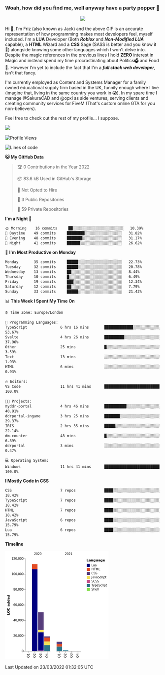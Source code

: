 ### Woah, how did you find me, well anyway have a party popper 🎉

<p align="center">
  <img  src="https://66.media.tumblr.com/d2766024a15e8c140bf20f314664eed2/d1615166bf58615c-d8/s400x600/aabc473a64edc43599d5345fd1e9e792d66ecc48.gifv">
</p>

Hi :wave:, I'm Friz (also known as Jack) and the above GIF is an accurate representation of how programming makes most developers feel, myself included. I'm a **LUA** Developer (Both ***Roblox*** and ***Non-Modified LUA*** capable), a **HTML** Wizard and a **CSS** Sage (SASS is better and you know it :pray:) alongside knowing some other languages which I won't delve into. Despite the magic references in the previous lines I hold **ZERO** interest in Magic and instead spend my time procrastinating about Politics🗳️ and Food🍔. However I'm yet to include the fact that I'm a ***full stack web developer***, isn't that fancy.

I'm currently employed as Content and Systems Manager for a family owned educational supply firm based in the UK, funnily enough where I live (imagine that, living in the same country you work in 😱). In my spare time I manage @SakuraCAD and @opxl as side ventures, serving clients and creating community services for FiveM (That's custom online GTA for you non-believers).

Feel free to check out the rest of my profile... I suppose.

<a href="https://github.com/anuraghazra/github-readme-stats">
  <img  src="https://github-readme-stats.vercel.app/api?username=JackOPXL&count_private=true&show_icons=true&theme=tokyonight" />
</a>



<!--START_SECTION:waka-->
![Profile Views](http://img.shields.io/badge/Profile%20Views-0-blue)

![Lines of code](https://img.shields.io/badge/From%20Hello%20World%20I%27ve%20Written-197%20Thousand%20lines%20of%20code-blue)

**🐱 My GitHub Data** 

> 🏆 0 Contributions in the Year 2022
 > 
> 📦 83.6 kB Used in GitHub's Storage 
 > 
> 🚫 Not Opted to Hire
 > 
> 📜 3 Public Repositories 
 > 
> 🔑 59 Private Repositories  
 > 
**I'm a Night 🦉** 

```text
🌞 Morning    16 commits     ██░░░░░░░░░░░░░░░░░░░░░░░   10.39% 
🌆 Daytime    49 commits     ████████░░░░░░░░░░░░░░░░░   31.82% 
🌃 Evening    48 commits     ███████░░░░░░░░░░░░░░░░░░   31.17% 
🌙 Night      41 commits     ██████░░░░░░░░░░░░░░░░░░░   26.62%

```
📅 **I'm Most Productive on Monday** 

```text
Monday       35 commits     █████░░░░░░░░░░░░░░░░░░░░   22.73% 
Tuesday      32 commits     █████░░░░░░░░░░░░░░░░░░░░   20.78% 
Wednesday    13 commits     ██░░░░░░░░░░░░░░░░░░░░░░░   8.44% 
Thursday     10 commits     █░░░░░░░░░░░░░░░░░░░░░░░░   6.49% 
Friday       19 commits     ███░░░░░░░░░░░░░░░░░░░░░░   12.34% 
Saturday     12 commits     ██░░░░░░░░░░░░░░░░░░░░░░░   7.79% 
Sunday       33 commits     █████░░░░░░░░░░░░░░░░░░░░   21.43%

```


📊 **This Week I Spent My Time On** 

```text
⌚︎ Time Zone: Europe/London

💬 Programming Languages: 
TypeScript               6 hrs 16 mins       █████████████░░░░░░░░░░░░   53.67% 
Svelte                   4 hrs 26 mins       █████████░░░░░░░░░░░░░░░░   37.96% 
Other                    25 mins             █░░░░░░░░░░░░░░░░░░░░░░░░   3.59% 
Text                     13 mins             ░░░░░░░░░░░░░░░░░░░░░░░░░   1.93% 
HTML                     6 mins              ░░░░░░░░░░░░░░░░░░░░░░░░░   0.93%

🔥 Editors: 
VS Code                  11 hrs 41 mins      █████████████████████████   100.0%

🐱‍💻 Projects: 
myddr-portal             4 hrs 46 mins       ██████████░░░░░░░░░░░░░░░   40.91% 
ddrportal-ingame         3 hrs 25 mins       ███████░░░░░░░░░░░░░░░░░░   29.37% 
IRIS                     2 hrs 35 mins       █████░░░░░░░░░░░░░░░░░░░░   22.14% 
dm-counter               48 mins             █░░░░░░░░░░░░░░░░░░░░░░░░   6.89% 
ddrportal                3 mins              ░░░░░░░░░░░░░░░░░░░░░░░░░   0.47%

💻 Operating System: 
Windows                  11 hrs 41 mins      █████████████████████████   100.0%

```

**I Mostly Code in CSS** 

```text
CSS                      7 repos             ████░░░░░░░░░░░░░░░░░░░░░   18.42% 
TypeScript               7 repos             ████░░░░░░░░░░░░░░░░░░░░░   18.42% 
HTML                     7 repos             ████░░░░░░░░░░░░░░░░░░░░░   18.42% 
JavaScript               6 repos             ████░░░░░░░░░░░░░░░░░░░░░   15.79% 
Lua                      6 repos             ████░░░░░░░░░░░░░░░░░░░░░   15.79%

```


**Timeline**

![Chart not found](https://raw.githubusercontent.com/JackOPXL/JackOPXL/master/charts/bar_graph.png) 


 Last Updated on 23/03/2022 01:32:05 UTC
<!--END_SECTION:waka-->

